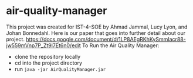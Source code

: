 # air-quality-manager
This project was created for IST-4-SOE by Ahmad Jammal, Lucy Lyon, and Johan Bonnedahl. Here is our paper that goes into further detail about our project.
https://docs.google.com/document/d/1LP8AEgRKhKySmmIacr88-jw559mVnp7P_Zt9l7Et6n0/edit
To Run the Air Quality Manager:
* clone the repository locally
* cd into the project directory
* run `java -jar AirQualityManager.jar`
